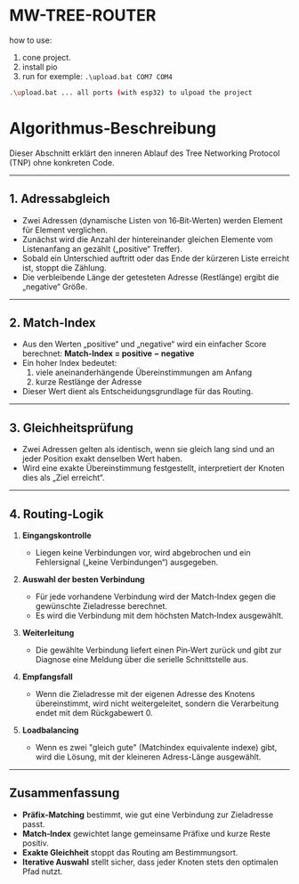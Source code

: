 # MW-TREE-ROUTER

how to use:

1. cone project.
2. install pio
3. run for exemple: `.\upload.bat COM7 COM4`

```bash
.\upload.bat ... all ports (with esp32) to ulpoad the project
```

# Algorithmus‑Beschreibung

Dieser Abschnitt erklärt den inneren Ablauf des Tree Networking Protocol (TNP) ohne konkreten Code.

---

## 1. Adressabgleich

- Zwei Adressen (dynamische Listen von 16‑Bit‑Werten) werden Element für Element verglichen.
- Zunächst wird die Anzahl der hintereinander gleichen Elemente vom Listenanfang an gezählt („positive“ Treffer).
- Sobald ein Unterschied auftritt oder das Ende der kürzeren Liste erreicht ist, stoppt die Zählung.
- Die verbleibende Länge der getesteten Adresse (Restlänge) ergibt die „negative“ Größe.

---

## 2. Match‑Index

- Aus den Werten „positive“ und „negative“ wird ein einfacher Score berechnet:
  **Match‑Index = positive − negative**
- Ein hoher Index bedeutet:
  1. viele aneinanderhängende Übereinstimmungen am Anfang
  2. kurze Restlänge der Adresse
- Dieser Wert dient als Entscheidungsgrundlage für das Routing.

---

## 3. Gleichheitsprüfung

- Zwei Adressen gelten als identisch, wenn sie gleich lang sind und an jeder Position exakt denselben Wert haben.
- Wird eine exakte Übereinstimmung festgestellt, interpretiert der Knoten dies als „Ziel erreicht“.

---

## 4. Routing‑Logik

1. **Eingangskontrolle**

   - Liegen keine Verbindungen vor, wird abgebrochen und ein Fehlersignal („keine Verbindungen“) ausgegeben.

2. **Auswahl der besten Verbindung**

   - Für jede vorhandene Verbindung wird der Match‑Index gegen die gewünschte Zieladresse berechnet.
   - Es wird die Verbindung mit dem höchsten Match‑Index ausgewählt.

3. **Weiterleitung**

   - Die gewählte Verbindung liefert einen Pin‑Wert zurück und gibt zur Diagnose eine Meldung über die serielle Schnittstelle aus.

4. **Empfangsfall**

   - Wenn die Zieladresse mit der eigenen Adresse des Knotens übereinstimmt, wird nicht weitergeleitet, sondern die Verarbeitung endet mit dem Rückgabewert 0.

5. **Loadbalancing**
   - Wenn es zwei "gleich gute" (Matchindex equivalente indexe) gibt, wird die Lösung, mit der kleineren Adress-Länge ausgewählt.

---

## Zusammenfassung

- **Präfix‑Matching** bestimmt, wie gut eine Verbindung zur Zieladresse passt.
- **Match‑Index** gewichtet lange gemeinsame Präfixe und kurze Reste positiv.
- **Exakte Gleichheit** stoppt das Routing am Bestimmungsort.
- **Iterative Auswahl** stellt sicher, dass jeder Knoten stets den optimalen Pfad nutzt.

```

```
